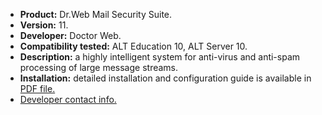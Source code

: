 * **Product:** Dr.Web Mail Security Suite.
* **Version:** 11.
* **Developer:** Doctor Web.
* **Compatibility tested:** ALT Education 10, ALT Server 10.
* **Description:**
a highly intelligent system for anti-virus and anti-spam processing of large message streams.
* **Installation:**
detailed installation and configuration guide is available in [PDF file.](https://www.basealt.ru/fileadmin/user_upload/compatibility/instr/88f11950c83ebce6d6ec68a118a83dd9.pdf)
* [Developer contact info.](https://www.drweb.ru/)


